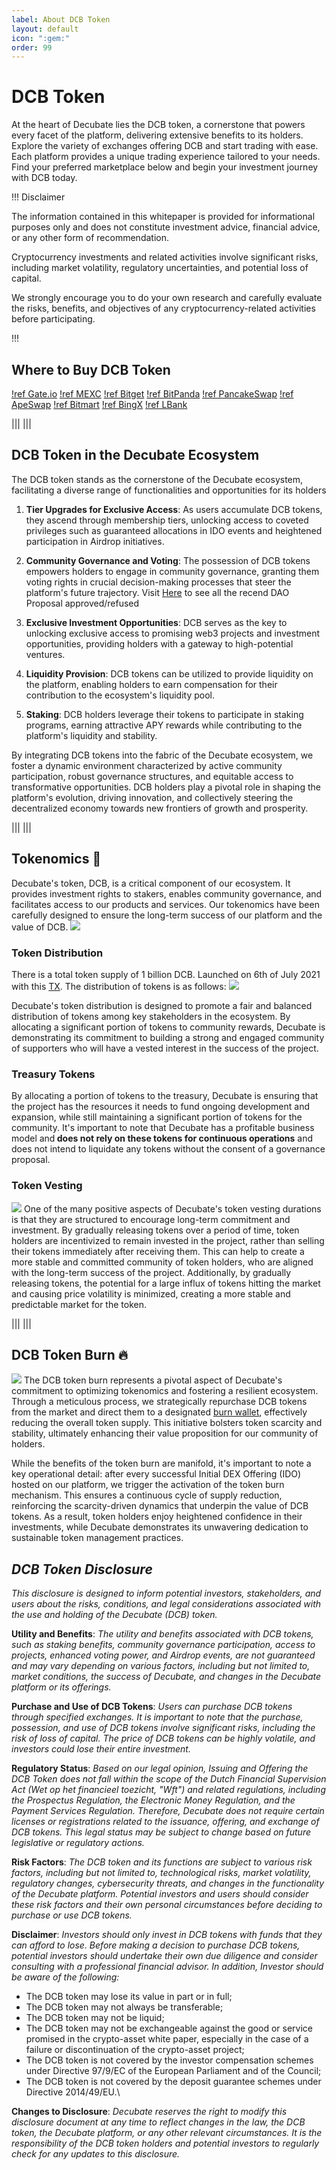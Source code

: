 ```yaml
---
label: About DCB Token
layout: default
icon: ":gem:"
order: 99
---
```


# DCB Token

At the heart of Decubate lies the DCB token, a cornerstone that powers every facet of the platform, delivering extensive benefits to its holders. Explore the variety of exchanges offering DCB and start trading with ease. Each platform provides a unique trading experience tailored to your needs. Find your preferred marketplace below and begin your investment journey with DCB today.

!!!
Disclaimer

The information contained in this whitepaper is provided for informational purposes only and does not constitute investment advice, financial advice, or any other form of recommendation.

Cryptocurrency investments and related activities involve significant risks, including market volatility, regulatory uncertainties, and potential loss of capital.

We strongly encourage you to do your own research and carefully evaluate the risks, benefits, and objectives of any cryptocurrency-related activities before participating.

!!!

## Where to Buy DCB Token

[!ref Gate.io](https://gate.io/trade/DCB_USDT)
[!ref MEXC](https://www.mexc.com/exchange/DCB_USDT)
[!ref Bitget](https://www.bitget.com/spot/DCBUSDT)
[!ref BitPanda](https://www.bitpanda.com/en/prices/decubate-dcb)
[!ref PancakeSwap](https://pancakeswap.finance/swap)
[!ref ApeSwap](https://app.apeswap.finance/swap)
[!ref Bitmart](https://www.bitmart.com/trade/en-US?layout=basic&theme=dark&symbol=DCB_USDT)
[!ref BingX](https://bingx.com/it-it/spot/DCBUSDT/)
[!ref LBank](https://www.lbank.com/en-US/trade/dcb_usdt/)

|||
|||

## DCB Token in the Decubate Ecosystem

The DCB token stands as the cornerstone of the Decubate ecosystem, facilitating a diverse range of functionalities and opportunities for its holders

1. **Tier Upgrades for Exclusive Access**: As users accumulate DCB tokens, they ascend through membership tiers, unlocking access to coveted privileges such as guaranteed allocations in IDO events and heightened participation in Airdrop initiatives.

2. **Community Governance and Voting**: The possession of DCB tokens empowers holders to engage in community governance, granting them voting rights in crucial decision-making processes that steer the platform's future trajectory. Visit [Here](https://snapshot.org/#/decubategov.eth) to see all the recend DAO Proposal approved/refused

3. **Exclusive Investment Opportunities**: DCB serves as the key to unlocking exclusive access to promising web3 projects and investment opportunities, providing holders with a gateway to high-potential ventures.

4. **Liquidity Provision**: DCB tokens can be utilized to provide liquidity on the platform, enabling holders to earn compensation for their contribution to the ecosystem's liquidity pool.

5. **Staking**: DCB holders leverage their tokens to participate in staking programs, earning attractive APY rewards while contributing to the platform's liquidity and stability.

By integrating DCB tokens into the fabric of the Decubate ecosystem, we foster a dynamic environment characterized by active community participation, robust governance structures, and equitable access to transformative opportunities. DCB holders play a pivotal role in shaping the platform's evolution, driving innovation, and collectively steering the decentralized economy towards new frontiers of growth and prosperity.

|||
|||

## Tokenomics :abacus:

Decubate's token, DCB, is a critical component of our ecosystem. It provides investment rights to stakers, enables community governance, and facilitates access to our products and services. Our tokenomics have been carefully designed to ensure the long-term success of our platform and the value of DCB.
![](../static/tokenomics.png)

### Token Distribution

There is a total token supply of 1 billion DCB. Launched on 6th of July 2021 with this [TX](https://bscscan.com/tx/0x3af9d011c7e8d785c9c8c8c2cf9246b3ee306a7e00ab304eb390033d77875bb0). The distribution of tokens is as follows:
![](../static/Token-distributions.png)

Decubate's token distribution is designed to promote a fair and balanced distribution of tokens among key stakeholders in the ecosystem. By allocating a significant portion of tokens to community rewards, Decubate is demonstrating its commitment to building a strong and engaged community of supporters who will have a vested interest in the success of the project.

### Treasury Tokens

By allocating a portion of tokens to the treasury, Decubate is ensuring that the project has the resources it needs to fund ongoing development and expansion, while still maintaining a significant portion of tokens for the community.
It's important to note that Decubate has a profitable business model and<b> does not rely on these tokens for continuous operations</b> and does not intend to liquidate any tokens without the consent of a governance proposal.

### Token Vesting

![](../static/Emissions.png)
One of the many positive aspects of Decubate's token vesting durations is that they are structured to encourage long-term commitment and investment. By gradually releasing tokens over a period of time, token holders are incentivized to remain invested in the project, rather than selling their tokens immediately after receiving them. This can help to create a more stable and committed community of token holders, who are aligned with the long-term success of the project. Additionally, by gradually releasing tokens, the potential for a large influx of tokens hitting the market and causing price volatility is minimized, creating a more stable and predictable market for the token.

|||
|||

## DCB Token Burn :fire:

![](../static/Burn.png)
The DCB token burn represents a pivotal aspect of Decubate's commitment to optimizing tokenomics and fostering a resilient ecosystem. Through a meticulous process, we strategically repurchase DCB tokens from the market and direct them to a designated [burn wallet](https://bscscan.com/tokenholdings?a=0x000000000000000000000000000000000000dead), effectively reducing the overall token supply. This initiative bolsters token scarcity and stability, ultimately enhancing their value proposition for our community of holders.

While the benefits of the token burn are manifold, it's important to note a key operational detail: after every successful Initial DEX Offering (IDO) hosted on our platform, we trigger the activation of the token burn mechanism. This ensures a continuous cycle of supply reduction, reinforcing the scarcity-driven dynamics that underpin the value of DCB tokens. As a result, token holders enjoy heightened confidence in their investments, while Decubate demonstrates its unwavering dedication to sustainable token management practices.

## _DCB Token Disclosure_

_This disclosure is designed to inform potential investors, stakeholders, and users about the risks, conditions, and legal considerations associated with the use and holding of the Decubate (DCB) token._

**Utility and Benefits**:
_The utility and benefits associated with DCB tokens, such as staking benefits, community governance participation, access to projects, enhanced voting power, and Airdrop events, are not guaranteed and may vary depending on various factors, including but not limited to, market conditions, the success of Decubate, and changes in the Decubate platform or its offerings._

**Purchase and Use of DCB Tokens**:
_Users can purchase DCB tokens through specified exchanges. It is important to note that the purchase, possession, and use of DCB tokens involve significant risks, including the risk of loss of capital. The price of DCB tokens can be highly volatile, and investors could lose their entire investment._

**Regulatory Status**:
_Based on our legal opinion, Issuing and Offering the DCB Token does not fall within the scope of the Dutch Financial Supervision Act (Wet op het financieel toezicht, "Wft") and related regulations, including the Prospectus Regulation, the Electronic Money Regulation, and the Payment Services Regulation. Therefore, Decubate does not require certain licenses or registrations related to the issuance, offering, and exchange of DCB tokens. This legal status may be subject to change based on future legislative or regulatory actions._

**Risk Factors**:
_The DCB token and its functions are subject to various risk factors, including but not limited to, technological risks, market volatility, regulatory changes, cybersecurity threats, and changes in the functionality of the Decubate platform. Potential investors and users should consider these risk factors and their own personal circumstances before deciding to purchase or use DCB tokens._

**Disclaimer**:
_Investors should only invest in DCB tokens with funds that they can afford to lose. Before making a decision to purchase DCB tokens, potential investors should undertake their own due diligence and consider consulting with a professional financial advisor. In addition, Investor should be aware of the following:_

-   The DCB token may lose its value in part or in full;
-   The DCB token may not always be transferable;
-   The DCB token may not be liquid;
-   The DCB token may not be exchangeable against the good or service promised in the crypto-asset white paper, especially in the case of a failure or discontinuation of the crypto-asset project;
-   The DCB token is not covered by the investor compensation schemes under Directive 97/9/EC of the European Parliament and of the Council;
-   The DCB token is not covered by the deposit guarantee schemes under Directive 2014/49/EU.\

**Changes to Disclosure**:
_Decubate reserves the right to modify this disclosure document at any time to reflect changes in the law, the DCB token, the Decubate platform, or any other relevant circumstances. It is the responsibility of the DCB token holders and potential investors to regularly check for any updates to this disclosure._
